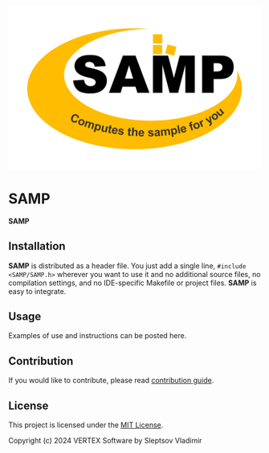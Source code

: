
![Пример изображения](Samp.png)

# SAMP
**SAMP**

## Installation

**SAMP** is distributed as a header file. You just add a single line, `#include <SAMP/SAMP.h>` wherever you want to use it and no additional source files, no compilation settings, and no IDE-specific Makefile or project files. **SAMP** is easy to integrate.

## Usage

Examples of use and instructions can be posted here.

## Contribution

If you would like to contribute, please read [contribution guide](CONTRIBUTING.md).

## License

This project is licensed under the [MIT License](LICENSE).

Copyright (c) 2024 VERTEX Software by Sleptsov Vladimir
